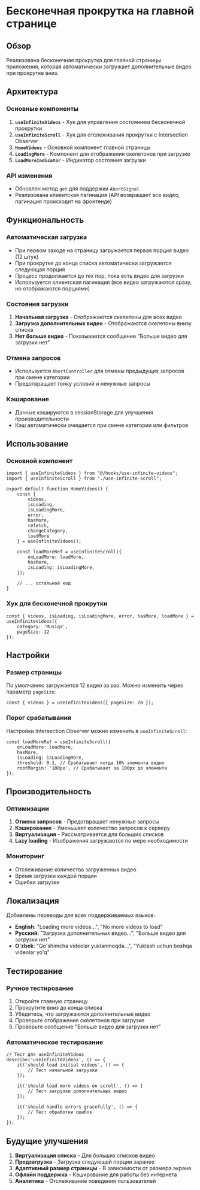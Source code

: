 # Бесконечная прокрутка на главной странице

## Обзор

Реализована бесконечная прокрутка для главной страницы приложения, которая автоматически загружает дополнительные видео при прокрутке вниз.

## Архитектура

### Основные компоненты

1. **`useInfiniteVideos`** - Хук для управления состоянием бесконечной прокрутки
2. **`useInfiniteScroll`** - Хук для отслеживания прокрутки с Intersection Observer
3. **`HomeVideos`** - Основной компонент главной страницы
4. **`LoadingMore`** - Компонент для отображения скелетонов при загрузке
5. **`LoadMoreIndicator`** - Индикатор состояния загрузки

### API изменения

- Обновлен метод `get` для поддержки `AbortSignal`
- Реализована клиентская пагинация (API возвращает все видео, пагинация происходит на фронтенде)

## Функциональность

### Автоматическая загрузка

- При первом заходе на страницу загружается первая порция видео (12 штук)
- При прокрутке до конца списка автоматически загружается следующая порция
- Процесс продолжается до тех пор, пока есть видео для загрузки
- Используется клиентская пагинация (все видео загружаются сразу, но отображаются порциями)

### Состояния загрузки

1. **Начальная загрузка** - Отображаются скелетоны для всех видео
2. **Загрузка дополнительных видео** - Отображаются скелетоны внизу списка
3. **Нет больше видео** - Показывается сообщение "Больше видео для загрузки нет"

### Отмена запросов

- Используется `AbortController` для отмены предыдущих запросов при смене категории
- Предотвращает гонку условий и ненужные запросы

### Кэширование

- Данные кэшируются в sessionStorage для улучшения производительности
- Кэш автоматически очищается при смене категории или фильтров

## Использование

### Основной компонент

```tsx
import { useInfiniteVideos } from "@/hooks/use-infinite-videos";
import { useInfiniteScroll } from "./use-infinite-scroll";

export default function HomeVideos() {
    const { 
        videos, 
        isLoading, 
        isLoadingMore, 
        error, 
        hasMore, 
        refetch, 
        changeCategory,
        loadMore 
    } = useInfiniteVideos();

    const loadMoreRef = useInfiniteScroll({
        onLoadMore: loadMore,
        hasMore,
        isLoading: isLoadingMore,
    });

    // ... остальной код
}
```

### Хук для бесконечной прокрутки

```tsx
const { videos, isLoading, isLoadingMore, error, hasMore, loadMore } = useInfiniteVideos({
    category: 'Musiqa',
    pageSize: 12
});
```

## Настройки

### Размер страницы

По умолчанию загружается 12 видео за раз. Можно изменить через параметр `pageSize`:

```tsx
const { videos } = useInfiniteVideos({ pageSize: 20 });
```

### Порог срабатывания

Настройки Intersection Observer можно изменить в `useInfiniteScroll`:

```tsx
const loadMoreRef = useInfiniteScroll({
    onLoadMore: loadMore,
    hasMore,
    isLoading: isLoadingMore,
    threshold: 0.1, // Срабатывает когда 10% элемента видно
    rootMargin: '100px', // Срабатывает за 100px до элемента
});
```

## Производительность

### Оптимизации

1. **Отмена запросов** - Предотвращает ненужные запросы
2. **Кэширование** - Уменьшает количество запросов к серверу
3. **Виртуализация** - Рассматривается для больших списков
4. **Lazy loading** - Изображения загружаются по мере необходимости

### Мониторинг

- Отслеживание количества загруженных видео
- Время загрузки каждой порции
- Ошибки загрузки

## Локализация

Добавлены переводы для всех поддерживаемых языков:

- **English**: "Loading more videos...", "No more videos to load"
- **Русский**: "Загрузка дополнительных видео...", "Больше видео для загрузки нет"
- **O'zbek**: "Qo'shimcha videolar yuklanmoqda...", "Yuklash uchun boshqa videolar yo'q"

## Тестирование

### Ручное тестирование

1. Откройте главную страницу
2. Прокрутите вниз до конца списка
3. Убедитесь, что загружаются дополнительные видео
4. Проверьте отображение скелетонов при загрузке
5. Проверьте сообщение "Больше видео для загрузки нет"

### Автоматическое тестирование

```tsx
// Тест для useInfiniteVideos
describe('useInfiniteVideos', () => {
    it('should load initial videos', () => {
        // Тест начальной загрузки
    });

    it('should load more videos on scroll', () => {
        // Тест загрузки дополнительных видео
    });

    it('should handle errors gracefully', () => {
        // Тест обработки ошибок
    });
});
```

## Будущие улучшения

1. **Виртуализация списка** - Для больших списков видео
2. **Предзагрузка** - Загрузка следующей порции заранее
3. **Адаптивный размер страницы** - В зависимости от размера экрана
4. **Офлайн поддержка** - Кэширование для работы без интернета
5. **Аналитика** - Отслеживание поведения пользователей 